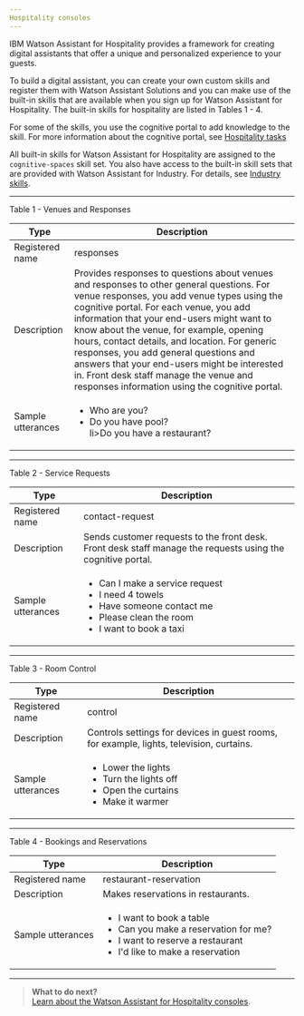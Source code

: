 ```yaml
---
Hospitality consoles
---
```

IBM Watson Assistant for Hospitality provides a framework for creating digital assistants that offer a unique and personalized experience to your guests.

To build a digital assistant, you can create your own custom skills and register them with Watson Assistant Solutions and you can make use of the built-in skills that are available when you sign up for Watson Assistant for Hospitality.  The built-in skills for hospitality are listed in Tables 1 - 4.

For some of the skills, you use the cognitive portal to add knowledge to the skill.  For more information about the cognitive portal, see [Hospitality tasks]({{site.baseurl}}/flavour/hospitality_components)

All built-in skills for Watson Assistant for Hospitality are assigned to the `cognitive-spaces` skill set.  You also have access to the built-in skill sets that are provided with Watson Assistant for Industry.  For details, see [Industry skills]({{site.baseurl}}/flavour/industry).

---

Table 1 - Venues and Responses

Type | Description |
--|--------------|
Registered name  | responses
Description | Provides responses to questions about venues and responses to other general questions. For venue responses, you add venue types using the cognitive portal. For each venue, you add information that your end-users might want to know about the venue, for example, opening hours, contact details, and location.  For generic responses, you add general questions and answers that your end-users might be interested in.  Front desk staff manage the venue and responses information using the cognitive portal. 
Sample utterances | <ul><li>Who are you? </li><li>Do you have pool?</li>li>Do you have a restaurant?</li></ul>
---

Table 2 - Service Requests

Type | Description |
--|--------------|
Registered name  | contact-request
Description | Sends customer requests to the front desk.  Front desk staff manage the requests using the cognitive portal.
Sample utterances | <ul><li>Can I make a service request</li><li>I need 4 towels</li><li>Have someone contact me</li><li>Please clean the room</li><li>I want to book a taxi</li></ul>
---

Table 3 - Room Control

Type | Description |
--|--------------|
Registered name  | control
Description | Controls settings for devices in guest rooms, for example, lights, television, curtains.
Sample utterances | <ul><li>Lower the lights</li><li>Turn the lights off</li><li>Open the curtains</li><li>Make it warmer</li></ul>
---

Table 4 - Bookings and Reservations

Type | Description | 
--|--------------|
Registered name  | restaurant-reservation
Description | Makes reservations in restaurants. | 
Sample utterances | <ul><li>I want to book a table</li><li>Can you make a reservation for me?</li><li>I want to reserve a restaurant</li><li>I'd like to make a reservation</li></ul>

---
> **What to do next?**<br/>
[Learn about the Watson Assistant for Hospitality consoles]({{site.baseurl}}/flavour/hospitality_components).
